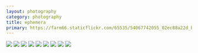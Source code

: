 ```yaml
---
layout: photography
category: photography
title: ephemera
primary: https://farm66.staticflickr.com/65535/54067742055_02ec88a22d_b.jpg
---
```


<div class="gallery">
  <div class="row">
    <div class="column">
      <img src="https://farm66.staticflickr.com/65535/54067742055_02ec88a22d_b.jpg">
      <img src="https://farm66.staticflickr.com/65535/54067280366_4eae680a60_b.jpg">
      <img src="https://farm66.staticflickr.com/65535/54067539403_402a5cab90_b.jpg">
      <img src="https://farm66.staticflickr.com/65535/54069420411_9586766e20_b.jpg">
      <img src="https://farm66.staticflickr.com/65535/54067280431_4e9ea218c4_b.jpg">
      <img src="https://farm66.staticflickr.com/65535/54067742070_45ed06081c_b.jpg">
      <img src="https://farm66.staticflickr.com/65535/54068589227_f7bd20f632_b.jpg">
      <img src="https://farm66.staticflickr.com/65535/54069797119_19402f3662_b.jpg">
      <img src="https://farm66.staticflickr.com/65535/54069721073_23769e5424_b.jpg">
    </div>
  </div>
</div>
